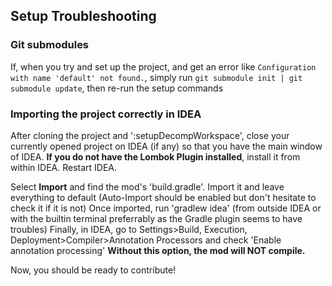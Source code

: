 ## Setup Troubleshooting

### Git submodules
If, when you try and set up the project, and get an error like `Configuration with name 'default' not found.`, simply run `git submodule init | git submodule update`, then re-run the setup commands

### Importing the project correctly in IDEA
After cloning the project and ':setupDecompWorkspace', close your currently opened project on IDEA (if any) so that you have the main window of IDEA.
**If you do not have the Lombok Plugin installed**, install it from within IDEA. Restart IDEA.

Select **Import** and find the mod's 'build.gradle'.
Import it and leave everything to default (Auto-Import should be enabled but don't hesitate to check it if it is not)
Once imported, run 'gradlew idea' (from outside IDEA or with the builtin terminal preferrably as the Gradle plugin seems to have troubles)
Finally, in IDEA, go to Settings>Build, Execution, Deployment>Compiler>Annotation Processors and check 'Enable annotation processing' **Without this option, the mod will NOT compile.**

Now, you should be ready to contribute!
